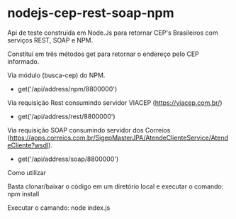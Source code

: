 # nodejs-cep-rest-soap-npm
Api de teste construída em Node.Js para retornar CEP's Brasileiros com serviços REST, SOAP e NPM.

Constitui em três métodos get para retornar o endereço pelo CEP informado.

Via módulo (busca-cep) do NPM.
  * get('/api/address/npm/8800000')
  
Via requisição Rest consumindo servidor VIACEP (https://viacep.com.br/)
  
  * get('/api/address/rest/8800000')

Via requisição SOAP consumindo servidor dos Correios (https://apps.correios.com.br/SigepMasterJPA/AtendeClienteService/AtendeCliente?wsdl).
  * get('/api/address/soap/8800000')

Como utilizar

  Basta clonar/baixar o código em um diretório local e executar o comando: npm install
    
  Executar o camando: node index.js
